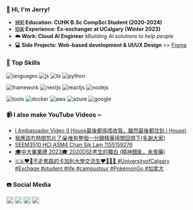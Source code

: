 ### 🍁 Hi, I'm Jerry!

- **🇭🇰 Education: CUHK B.Sc CompSci Student (2020-2024)**
- **🇨🇦 Experience: Ex-exchanger at UCalgary (Winter 2023)**
- **☁️ Work: Cloud AI Engineer** &#12299;_Building AI solutions to help people_
- **💻 Side Projects: Web-based development & UI/UX Design** >> <a href="https://www.figma.com/@chansiklam_hi" target="_blank" rel="noopener noreferrer">Figma</a>

### 🌟 Top Skills

![languages](https://img.shields.io/static/v1?label=&message=Programming%20Languages:&color=111&style=flat-square)
![js](https://img.shields.io/static/v1?logo=javascript&label=&message=javascript&color=36465D&logoColor=AAA&style=flat-square)
![ts](https://img.shields.io/static/v1?logo=typescript&label=&message=typescript&color=36465D&logoColor=AAA&style=flat-square)
![python](https://img.shields.io/static/v1?logo=python&label=&message=python&color=36465D&logoColor=AAA&style=flat-square&link=)
&nbsp;

![framework](https://img.shields.io/static/v1?label=&message=Framework:&color=111&style=flat-square)
![nextjs](https://img.shields.io/static/v1?logo=nextdotjs&label=&message=Next.js&color=36465D&logoColor=AAA&style=flat-square)
![reactjs](https://img.shields.io/static/v1?logo=react&label=&message=React.js&color=36465D&logoColor=AAA&style=flat-square)
![nodejs](https://img.shields.io/static/v1?logo=nodedotjs&label=&message=Node.js&color=36465D&logoColor=AAA&style=flat-square)

![tools](https://img.shields.io/static/v1?label=&message=Tools:&color=111&style=flat-square)
![docker](https://img.shields.io/static/v1?logo=docker&label=&message=docker&color=36465D&logoColor=AAA&style=flat-square)
![aws](https://img.shields.io/static/v1?logo=amazonaws&label=&message=AWS&color=36465D&logoColor=AAA&style=flat-square)
![azure](https://img.shields.io/static/v1?logo=microsoftazure&label=&message=Azure&color=36465D&logoColor=AAA&style=flat-square)
![google](https://img.shields.io/static/v1?logo=googlecloud&label=&message=GCP&color=36465D&logoColor=AAA&style=flat-square)
  
### 📹 I also make YouTube Videos ~

<!-- YOUTUBE:START -->
- [I Ambassador Video &lpar;I House最後都係唔收我，雖然最後都住到 I House&rpar;](https://www.youtube.com/watch?v=_wdwzU5QkBc)
- [我應該冇時間剪片了😭唯有整個一分鐘精華得閒回憶下&lpar;多謝大家&rpar;](https://www.youtube.com/watch?v=tuAM1p_Y1Ok)
- [SEEM3510 HCI ASM4 Chan Sik Lam 1155159276](https://www.youtube.com/watch?v=YdKaeT7hV70)
- [🎓中大畢業禮 2023🎓 2020DSE考生的獨白 &lpar;精神錯亂，未食藥&rpar;](https://www.youtube.com/watch?v=1cXGKkuAerM)
- [🇨🇦❤️‍🔥不走套路的卡加利大學交流生❤️‍🔥🇨🇦 #UniversityofCalgary #Exchage #student #life #campustour #PokémonGo #加拿大](https://www.youtube.com/watch?v=fcf9pkJfDRg)
<!-- YOUTUBE:END -->

### ☎️ Social Media

<a href="https://linkedin.com/in/chansiklam">
  <img align="left" alt="Jerry's LinkedIn" width="20px" src="https://simpleicons.now.sh/linkedin/495f7e" />
</a>
<a href="https://www.youtube.com/@chansiklam_hi">
  <img align="left" alt="Jerry's Instagram" width="20px" src="https://simpleicons.now.sh/instagram/495f7e" />
</a>
<a href="https://www.youtube.com/@chansiklam_hi">
  <img align="left" alt="Jerry's Youtube" width="20px" src="https://simpleicons.now.sh/youtube/495f7e" />
</a>
<a href="mailto:jerrychan2206@gmail.com">
  <img align="left" alt="Jerry's Email" width="20px" src="https://simpleicons.now.sh/gmail/495f7e" />
</a>
